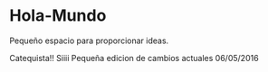 # Hola-Mundo
Pequeño espacio para proporcionar ideas.

Catequista!! Siiii
Pequeña edicion de cambios actuales 06/05/2016
